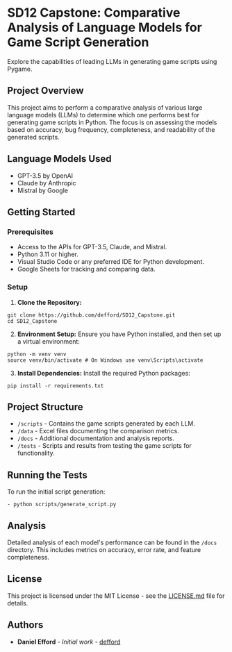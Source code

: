 # SD12 Capstone: Comparative Analysis of Language Models for Game Script Generation
Explore the capabilities of leading LLMs in generating game scripts using Pygame. 

## Project Overview

This project aims to perform a comparative analysis of various large language models (LLMs) to determine which one performs best for generating game scripts in Python. The focus is on assessing the models based on accuracy, bug frequency, completeness, and readability of the generated scripts.

## Language Models Used

- GPT-3.5 by OpenAI
- Claude by Anthropic
- Mistral by Google

## Getting Started

### Prerequisites

- Access to the APIs for GPT-3.5, Claude, and Mistral.
- Python 3.11 or higher.
- Visual Studio Code or any preferred IDE for Python development.
- Google Sheets for tracking and comparing data.

### Setup

1. **Clone the Repository:**
```
git clone https://github.com/defford/SD12_Capstone.git
cd SD12_Capstone
```
 
2. **Environment Setup:**
Ensure you have Python installed, and then set up a virtual environment:
```
python -m venv venv
source venv/bin/activate # On Windows use venv\Scripts\activate
```

3. **Install Dependencies:**
Install the required Python packages:
```
pip install -r requirements.txt
```



## Project Structure

- `/scripts` - Contains the game scripts generated by each LLM.
- `/data` - Excel files documenting the comparison metrics.
- `/docs` - Additional documentation and analysis reports.
- `/tests` - Scripts and results from testing the game scripts for functionality.

## Running the Tests

To run the initial script generation:
```
- python scripts/generate_script.py
```

## Analysis

Detailed analysis of each model's performance can be found in the `/docs` directory. This includes metrics on accuracy, error rate, and feature completeness.

## License

This project is licensed under the MIT License - see the [LICENSE.md](LICENSE.md) file for details.

## Authors

- **Daniel Efford** - *Initial work* - [defford](https://github.com/defford)
